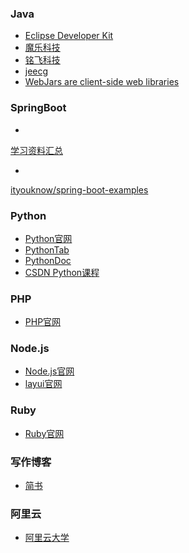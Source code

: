 ### <span id="Java">Java</span>  
- <a href="http://www.eclipse.org/" type="text/html" target="_blank">Eclipse Developer Kit</a>  
- <a href="http://www.mldn.cn/" type="text/html" target="_blank">魔乐科技</a>  
- <a href="http://ms.mingsoft.net/" type="text/html" target="_blank">铭飞科技</a>  
- <a href="http://www.jeecg.org/" type="text/html" target="_blank">jeecg</a>  
- <a href="https://www.webjars.org/" type="text/html" target="_blank">WebJars are client-side web libraries</a>  



### <span id="Java">SpringBoot</span>  
- <a href="https://blog.csdn.net/wozhengtao/article/details/80147235springboot" type="text/html" target="_blank">
学习资料汇总</a>  
- <a href="https://github.com/ityouknow/spring-boot-examples" type="text/html" target="_blank">
ityouknow/spring-boot-examples</a>  



### <span id="Python">Python</span>  
- <a href="https://www.python.org/" type="text/html" target="_blank">Python官网</a>  
- <a href="https://www.pythontab.com/" type="text/html" target="_blank">PythonTab</a>  
- <a href="http://www.pythondoc.com/" type="text/html" target="_blank">PythonDoc</a>  
- <a href="https://edu.csdn.net/promotion_activity?id=8?utm_source=edm0" type="text/html" target="_blank">CSDN Python课程</a>  


### <span id="PHP">PHP</span>  
- <a href="http://php.net/" type="text/html" target="_blank">PHP官网</a>  

### <span id="Node">Node.js</span>  
- <a href="https://nodejs.org/en/" type="text/html" target="_blank">Node.js官网</a>  
- <a href="https://www.layui.com/" type="text/html" target="_blank">layui官网</a>  


### <span id="Ruby">Ruby</span>  
- <a href="http://www.runoob.com/ruby/ruby-environment.html" type="text/html" target="_blank">Ruby官网</a>  



### <span id="writing">写作博客</span>  
- <a href="https://www.jianshu.com/" type="text/html" target="_blank">简书</a>  

### <span id="writing">阿里云</span>  
- <a href="https://edu.aliyun.com/" type="text/html" target="_blank">阿里云大学</a>  
